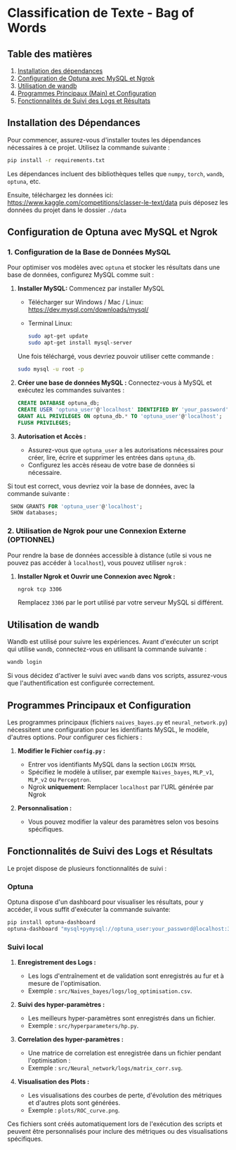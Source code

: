 
# Classification de Texte - Bag of Words

## Table des matières

1. [Installation des dépendances](#installation-des-dépendances)
2. [Configuration de Optuna avec MySQL et Ngrok](#configuration-de-optuna-avec-mysql-et-ngrok)
3. [Utilisation de wandb](#utilisation-de-wandb)
4. [Programmes Principaux (Main) et Configuration](#programmes-principaux-main-et-configuration)
5. [Fonctionnalités de Suivi des Logs et Résultats](#fonctionnalités-de-suivi-des-logs-et-résultats)

## Installation des Dépendances

Pour commencer, assurez-vous d'installer toutes les dépendances nécessaires à ce projet. Utilisez la commande suivante :

```bash
pip install -r requirements.txt
```

Les dépendances incluent des bibliothèques telles que `numpy`, `torch`, `wandb`, `optuna`, etc.

Ensuite, téléchargez les données ici: https://www.kaggle.com/competitions/classer-le-text/data puis déposez les données du projet dans le dossier ```./data```

## Configuration de Optuna avec MySQL et Ngrok

### 1. Configuration de la Base de Données MySQL

Pour optimiser vos modèles avec `optuna` et stocker les résultats dans une base de données, configurez MySQL comme suit :
1. **Installer MySQL:** Commencez par installer MySQL

   - Télécharger sur Windows / Mac / Linux: https://dev.mysql.com/downloads/mysql/

   - Terminal Linux:
      ```bash
      sudo apt-get update
      sudo apt-get install mysql-server
      ```
     
   Une fois téléchargé, vous devriez pouvoir utiliser cette commande : 
   ```bash
   sudo mysql -u root -p
   ```

2. **Créer une base de données MySQL :**
   Connectez-vous à MySQL et exécutez les commandes suivantes :
   
   ```sql
   CREATE DATABASE optuna_db;
   CREATE USER 'optuna_user'@'localhost' IDENTIFIED BY 'your_password';
   GRANT ALL PRIVILEGES ON optuna_db.* TO 'optuna_user'@'localhost';
   FLUSH PRIVILEGES;
   ```

3. **Autorisation et Accès :**
   - Assurez-vous que `optuna_user` a les autorisations nécessaires pour créer, lire, écrire et supprimer les entrées dans `optuna_db`.
   - Configurez les accès réseau de votre base de données si nécessaire.


Si tout est correct, vous devriez voir la base de données, avec la commande suivante :
   ```sql
    SHOW GRANTS FOR 'optuna_user'@'localhost';
    SHOW databases;
   ```

### 2. Utilisation de Ngrok pour une Connexion Externe (OPTIONNEL)

Pour rendre la base de données accessible à distance (utile si vous ne pouvez pas accéder à `localhost`), vous pouvez utiliser `ngrok` :

1. **Installer Ngrok et Ouvrir une Connexion avec Ngrok :**
   ```bash
   ngrok tcp 3306
   ```
   Remplacez `3306` par le port utilisé par votre serveur MySQL si différent.

## Utilisation de wandb

Wandb est utilisé pour suivre les expériences. Avant d'exécuter un script qui utilise `wandb`, connectez-vous en utilisant la commande suivante :

```bash
wandb login
```

Si vous décidez d'activer le suivi avec `wandb` dans vos scripts, assurez-vous que l'authentification est configurée correctement.

## Programmes Principaux et Configuration

Les programmes principaux (fichiers `naives_bayes.py` et `neural_network.py`) nécessitent une configuration pour les identifiants MySQL, le modèle, d'autres options. 
Pour configurer ces fichiers :

1. **Modifier le Fichier `config.py` :**
   - Entrer vos identifiants MySQL dans la section `LOGIN MYSQL`
   - Spécifiez le modèle à utiliser, par exemple `Naives_bayes`, `MLP_v1`, `MLP_v2` ou `Perceptron`.
   - Ngrok **uniquement**: Remplacer `localhost` par l'URL générée par Ngrok   

2. **Personnalisation :**
   - Vous pouvez modifier la valeur des paramètres selon vos besoins spécifiques.

## Fonctionnalités de Suivi des Logs et Résultats

Le projet dispose de plusieurs fonctionnalités de suivi :

### Optuna

Optuna dispose d'un dashboard pour visualiser les résultats, pour y accéder, il vous suffit d'exécuter la commande suivante:
```bash
pip install optuna-dashboard
optuna-dashboard "mysql+pymysql://optuna_user:your_password@localhost:3306/optuna_db"
```

### Suivi local

1. **Enregistrement des Logs :**
   - Les logs d'entraînement et de validation sont enregistrés au fur et à mesure de l'optimisation.
   - Exemple : `src/Naives_bayes/logs/log_optimisation.csv`.

2. **Suivi des hyper-paramètres :**
   - Les meilleurs hyper-paramètres sont enregistrés dans un fichier.
   - Exemple : `src/hyperparameters/hp.py`.

3. **Correlation des hyper-paramètres :**
   - Une matrice de correlation est enregistrée dans un fichier pendant l'optimisation :
    - Exemple : `src/Neural_network/logs/matrix_corr.svg`.

4. **Visualisation des Plots :**
   - Les visualisations des courbes de perte, d'évolution des métriques et d'autres plots sont générées.
   - Exemple : `plots/ROC_curve.png`.

Ces fichiers sont créés automatiquement lors de l'exécution des scripts et peuvent être personnalisés pour inclure des métriques ou des visualisations spécifiques.